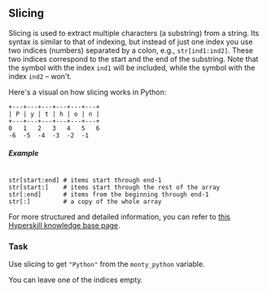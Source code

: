 ## Slicing

Slicing is used to extract multiple characters (a substring) from a string. 
Its syntax is similar to that of indexing, but instead of just one index you use 
two indices (numbers) separated by a colon, e.g., `str[ind1:ind2]`. These two 
indices correspond to the start and the end of the substring. Note that the symbol 
with the index `ind1` will be included, while the symbol with the index `ind2` – won't.

Here's a visual on how slicing works in Python:

```text
+---+---+---+---+---+---+
| P | y | t | h | o | n |
+---+---+---+---+---+---+
0   1   2   3   4   5   6
-6  -5  -4  -3  -2  -1
```

##### Example
<pre><code>
str[start:end] # items start through end-1
str[start:]    # items start through the rest of the array
str[:end]      # items from the beginning through end-1
str[:]         # a copy of the whole array
</code></pre>

For more structured and detailed information, you can refer to [this Hyperskill knowledge base page](https://hyperskill.org/learn/step/6177).

### Task
Use slicing to get `"Python"` from the `monty_python` variable.  

<div class='hint'>You can leave one of the indices empty.</div>

